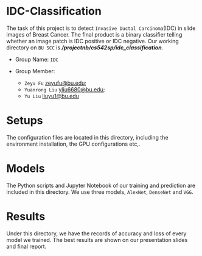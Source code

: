 # IDC-Classification
The task of this project is to detect ```Invasive Ductal Carcinoma```(IDC) in slide images of Breast Cancer. The final product is a binary classifier telling whether an image patch is IDC positive or IDC negative. Our working directory on ```BU SCC``` is  ***/projectnb/cs542sp/idc_classification***.
   
* Group Name: ```IDC```   

* Group Member:  
  + ```Zeyu Fu``` zeyufu@bu.edu; 
  + ```Yuanrong Liu``` yliu6680@bu.edu; 
  + ```Yu Liu``` liuyu1@bu.edu   

# Setups
The configuration files are located in this directory, including the environment installation, the GPU configurations etc,.

# Models
The Python scripts and Jupyter Notebook of our training and prediction are included in this directory. We use three models, ```AlexNet```, ```DenseNet``` and ```VGG```.

# Results
Under this directory, we have the records of accuracy and loss of every model we trained. The best results are shown on our presentation slides and final report.
